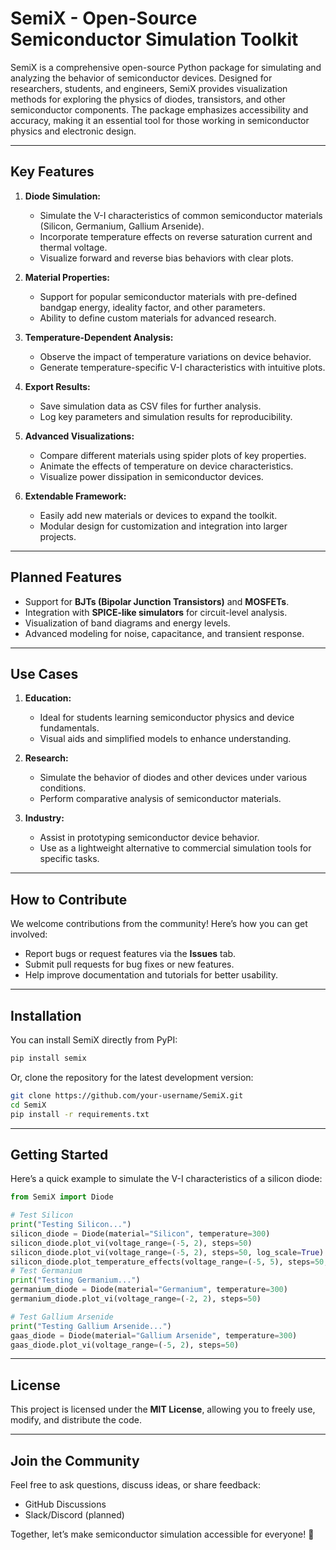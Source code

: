 # **SemiX - Open-Source Semiconductor Simulation Toolkit**


SemiX is a comprehensive open-source Python package for simulating and analyzing the behavior of semiconductor devices. Designed for researchers, students, and engineers, SemiX provides visualization methods for exploring the physics of diodes, transistors, and other semiconductor components. The package emphasizes accessibility and accuracy, making it an essential tool for those working in semiconductor physics and electronic design.

---

## **Key Features**
1. **Diode Simulation:**
   - Simulate the V-I characteristics of common semiconductor materials (Silicon, Germanium, Gallium Arsenide).
   - Incorporate temperature effects on reverse saturation current and thermal voltage.
   - Visualize forward and reverse bias behaviors with clear plots.

2. **Material Properties:**
   - Support for popular semiconductor materials with pre-defined bandgap energy, ideality factor, and other parameters.
   - Ability to define custom materials for advanced research.

3. **Temperature-Dependent Analysis:**
   - Observe the impact of temperature variations on device behavior.
   - Generate temperature-specific V-I characteristics with intuitive plots.

4. **Export Results:**
   - Save simulation data as CSV files for further analysis.
   - Log key parameters and simulation results for reproducibility.

5. **Advanced Visualizations:**
   - Compare different materials using spider plots of key properties.
   - Animate the effects of temperature on device characteristics.
   - Visualize power dissipation in semiconductor devices.

6. **Extendable Framework:**
   - Easily add new materials or devices to expand the toolkit.
   - Modular design for customization and integration into larger projects.

---

## **Planned Features**
- Support for **BJTs (Bipolar Junction Transistors)** and **MOSFETs**.
- Integration with **SPICE-like simulators** for circuit-level analysis.
- Visualization of band diagrams and energy levels.
- Advanced modeling for noise, capacitance, and transient response.

---

## **Use Cases**
1. **Education:**
   - Ideal for students learning semiconductor physics and device fundamentals.
   - Visual aids and simplified models to enhance understanding.

2. **Research:**
   - Simulate the behavior of diodes and other devices under various conditions.
   - Perform comparative analysis of semiconductor materials.

3. **Industry:**
   - Assist in prototyping semiconductor device behavior.
   - Use as a lightweight alternative to commercial simulation tools for specific tasks.

---

## **How to Contribute**
We welcome contributions from the community! Here’s how you can get involved:
- Report bugs or request features via the **Issues** tab.
- Submit pull requests for bug fixes or new features.
- Help improve documentation and tutorials for better usability.

---

## **Installation**
You can install SemiX directly from PyPI:
```bash
pip install semix
```

Or, clone the repository for the latest development version:
```bash
git clone https://github.com/your-username/SemiX.git
cd SemiX
pip install -r requirements.txt
```

---

## **Getting Started**
Here’s a quick example to simulate the V-I characteristics of a silicon diode:

```python
from SemiX import Diode

# Test Silicon
print("Testing Silicon...")
silicon_diode = Diode(material="Silicon", temperature=300)
silicon_diode.plot_vi(voltage_range=(-5, 2), steps=50)
silicon_diode.plot_vi(voltage_range=(-5, 2), steps=50, log_scale=True)
silicon_diode.plot_temperature_effects(voltage_range=(-5, 5), steps=50, temperature_range=(250, 450))
# Test Germanium
print("Testing Germanium...")
germanium_diode = Diode(material="Germanium", temperature=300)
germanium_diode.plot_vi(voltage_range=(-2, 2), steps=50)

# Test Gallium Arsenide
print("Testing Gallium Arsenide...")
gaas_diode = Diode(material="Gallium Arsenide", temperature=300)
gaas_diode.plot_vi(voltage_range=(-5, 2), steps=50)
```

---

## **License**
This project is licensed under the **MIT License**, allowing you to freely use, modify, and distribute the code.

---

## **Join the Community**
Feel free to ask questions, discuss ideas, or share feedback:
- GitHub Discussions
- Slack/Discord (planned)

Together, let’s make semiconductor simulation accessible for everyone! 🌟
